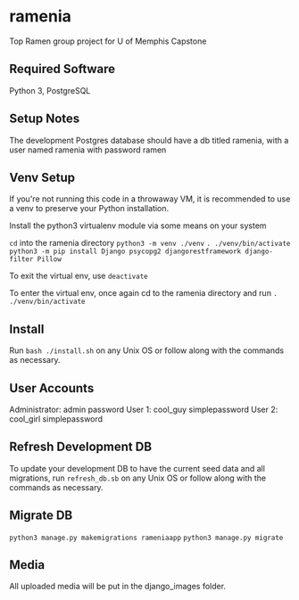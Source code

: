 # ramenia
Top Ramen group project for U of Memphis Capstone

## Required Software
Python 3, PostgreSQL

## Setup Notes
The development Postgres database should have a db titled ramenia,
with a user named ramenia with password ramen

## Venv Setup
If you're not running this code in a throwaway VM, it is recommended to
use a venv to preserve your Python installation.

Install the python3 virtualenv module via some means on your system

`cd` into the ramenia directory
`python3 -m venv ./venv`
`. ./venv/bin/activate`
`python3 -m pip install Django psycopg2 djangorestframework django-filter Pillow`

To exit the virtual env, use `deactivate`

To enter the virtual env, once again cd to the ramenia directory and run
`. ./venv/bin/activate`

## Install
Run `bash ./install.sh` on any Unix OS or follow along with the commands as necessary.

## User Accounts
Administrator:
admin
password
User 1:
cool_guy
simplepassword
User 2:
cool_girl
simplepassword

## Refresh Development DB
To update your development DB to have the current seed data and all migrations,
run `refresh_db.sb` on any Unix OS or follow along with the commands as necessary.

## Migrate DB
`python3 manage.py makemigrations rameniaapp`
`python3 manage.py migrate`

## Media
All uploaded media will be put in the django_images folder.
